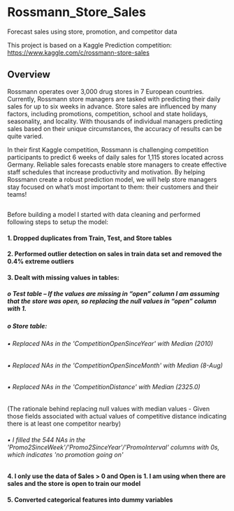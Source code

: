 # Rossmann_Store_Sales
Forecast sales using store, promotion, and competitor data

This project is based on a Kaggle Prediction competition: https://www.kaggle.com/c/rossmann-store-sales

## Overview
Rossmann operates over 3,000 drug stores in 7 European countries. Currently, Rossmann store managers are tasked with predicting their daily sales for up to six weeks in advance. Store sales are influenced by many factors, including promotions, competition, school and state holidays, seasonality, and locality. With thousands of individual managers predicting sales based on their unique circumstances, the accuracy of results can be quite varied.

In their first Kaggle competition, Rossmann is challenging competition participants to predict 6 weeks of daily sales for 1,115 stores located across Germany. Reliable sales forecasts enable store managers to create effective staff schedules that increase productivity and motivation. By helping Rossmann create a robust prediction model, we will help store managers stay focused on what’s most important to them: their customers and their teams! 

##
Before building a model I started with data cleaning and performed following steps to setup the model:
#### 1. Dropped duplicates from Train, Test, and Store tables
#### 2. Performed outlier detection on sales in train data set and removed the 0.4% extreme outliers
#### 3. Dealt with missing values in tables:
##### o Test table – If the values are missing in “open” column I am assuming that the store was open, so replacing the null values in “open” column with 1.
##### o Store table:
###### ▪ Replaced NAs in the 'CompetitionOpenSinceYear' with Median (2010)
###### ▪ Replaced NAs in the 'CompetitionOpenSinceMonth' with Median (8-Aug)
###### ▪ Replaced NAs in the 'CompetitionDistance' with Median (2325.0)
(The rationale behind replacing null values with median values - Given those fields associated with actual values of competitive distance indicating there is at least one competitor nearby)
###### ▪ I filled the 544 NAs in the 'Promo2SinceWeek'/'Promo2SinceYear'/'PromoInterval' columns with 0s, which indicates 'no promotion going on'
#### 4. I only use the data of Sales > 0 and Open is 1. I am using when there are sales and the store is open to train our model
#### 5. Converted categorical features into dummy variables
